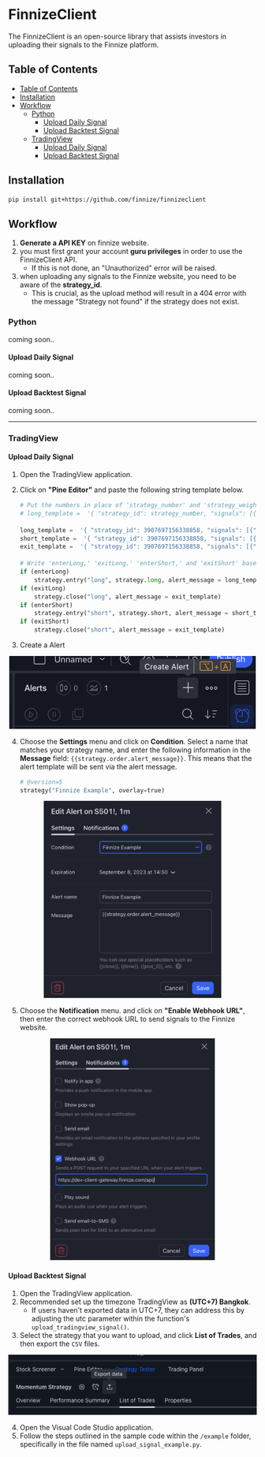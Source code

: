 <h1>FinnizeClient</h1>

The FinnizeClient is an open-source library that assists investors in uploading their signals to the Finnize platform.

## Table of Contents

- [Table of Contents](#table-of-contents)
- [Installation](#installation)
- [Workflow](#workflow)
  - [Python](#python)
    - [Upload Daily Signal](#upload-daily-signal)
    - [Upload Backtest Signal](#upload-backtest-signal)
  - [TradingView](#tradingview)
    - [Upload Daily Signal](#upload-daily-signal-1)
    - [Upload Backtest Signal](#upload-backtest-signal-1)

## Installation

```bash
pip install git+https://github.com/finnize/finnizeclient
```

## Workflow

1. **Generate a API KEY** on finnize website.
2. you must first grant your account **guru privileges** in order to use the FinnizeClient API.
    - If this is not done, an "Unauthorized" error will be raised.
3. when uploading any signals to the Finnize website, you need to be aware of the **strategy_id**.
    - This is crucial, as the upload method will result in a 404 error with the message "Strategy not found" if the strategy does not exist.

### Python

coming soon..

#### Upload Daily Signal

coming soon..

#### Upload Backtest Signal

coming soon..

---

### TradingView

#### Upload Daily Signal

1. Open the TradingView application.
2. Click on **"Pine Editor"** and paste the following string template below.

   ```python
   # Put the numbers in place of 'strategy_number' and 'strategy_weight' in the example below.
   # long_template =  '{ "strategy_id": strategy_number, "signals": [{"signal_at": "{{timenow}}", "signal": {"S50": strategy_weight}}]}'

   long_template =  '{ "strategy_id": 3907697156338858, "signals": [{"signal_at": "{{timenow}}", "signal": {"S50": 1}}]}'
   short_template =  '{ "strategy_id": 3907697156338858, "signals": [{"signal_at": "{{timenow}}", "signal": {"S50": 0}}]}'
   exit_template =  '{ "strategy_id": 3907697156338858, "signals": [{"signal_at": "{{timenow}}", "signal": {"S50": -1}}]}'

   # Write 'enterLong,' 'exitLong,' 'enterShort,' and 'exitShort' based on your strategy's conditions..
   if (enterLong)
       strategy.entry("long", strategy.long, alert_message = long_template)
   if (exitLong)
       strategy.close("long", alert_message = exit_template)
   if (enterShort)
       strategy.entry("short", strategy.short, alert_message = short_template)
   if (exitShort)
       strategy.close("short", alert_message = exit_template)

   ```

3. Create a Alert
<div align="center">
    <img src="./example/images/turtorial_02.png" width=500>
</div>

4. Choose the **Settings** menu and click on **Condition**. Select a name that matches your strategy name, and enter the following information in the **Message** field: `{{strategy.order.alert_message}}`. This means that the alert template will be sent via the alert message.

   ```python
   # @version=5
   strategy("Finnize Example", overlay=true)
   ```

<div align="center">
    <img src="./example/images/turtorial_03.png" height=400>
</div>

5. Choose the **Notification** menu. and click on **"Enable Webhook URL"**, then enter the correct webhook URL to send signals to the Finnize website.
<div align="center">
    <img src="./example/images/turtorial_04.png" height=450>
</div>

#### Upload Backtest Signal

1. Open the TradingView application.
2. Recommended set up the timezone TradingView as **(UTC+7) Bangkok**.
   - If users haven't exported data in UTC+7, they can address this by adjusting the utc parameter within the function's `upload_tradingview_signal()`.
3. Select the strategy that you want to upload, and click **List of Trades**, and then export the `CSV` files.

<div align="center">
    <img src="./example/images/turtorial_01.png">
</div>

4. Open the Visual Code Studio application.
5. Follow the steps outlined in the sample code within the `/example` folder, specifically in the file named `upload_signal_example.py`.
